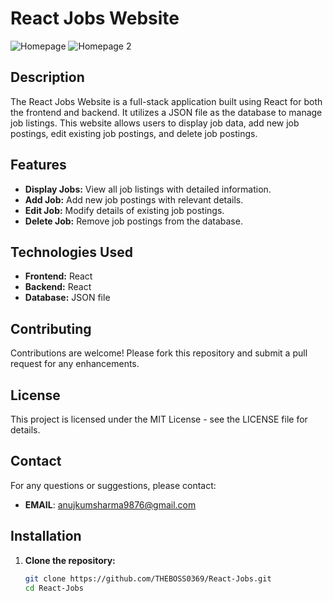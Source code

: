 # React Jobs Website
![Homepage](https://github.com/user-attachments/assets/84309932-6670-4535-b14d-63f964214be8)
![Homepage 2](https://github.com/user-attachments/assets/75bb7fd2-c79e-4172-a463-f9fce539dac0)

## Description

The React Jobs Website is a full-stack application built using React for both the frontend and backend. It utilizes a JSON file as the database to manage job listings. This website allows users to display job data, add new job postings, edit existing job postings, and delete job postings.

## Features

- **Display Jobs:** View all job listings with detailed information.
- **Add Job:** Add new job postings with relevant details.
- **Edit Job:** Modify details of existing job postings.
- **Delete Job:** Remove job postings from the database.

## Technologies Used

- **Frontend:** React
- **Backend:** React
- **Database:** JSON file

## Contributing

Contributions are welcome! Please fork this repository and submit a pull request for any enhancements.

## License

This project is licensed under the MIT License - see the LICENSE file for details.


## Contact

For any questions or suggestions, please contact:

- **EMAIL**: anujkumsharma9876@gmail.com


## Installation

1. **Clone the repository:**

   ```bash
   git clone https://github.com/THEBOSS0369/React-Jobs.git
   cd React-Jobs
